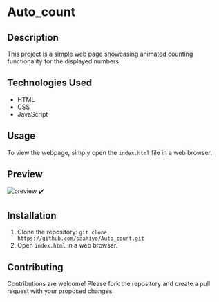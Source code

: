 # Auto_count

## Description
This project is a simple web page showcasing animated counting functionality for the displayed numbers.

## Technologies Used
- HTML
- CSS
- JavaScript

## Usage
To view the webpage, simply open the `index.html` file in a web browser.

## Preview
![preview ✔️](https://github.com/saahiyo/Auto_count/assets/81853097/d85b411b-1b52-4895-98eb-1e29567099c3)


## Installation
1. Clone the repository: `git clone https://github.com/saahiyo/Auto_count.git`
2. Open `index.html` in a web browser.

## Contributing
Contributions are welcome! Please fork the repository and create a pull request with your proposed changes.

